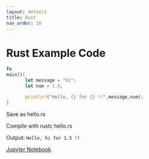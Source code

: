 ```yaml
---
layout: default
title: Rust
nav_order: 10
---
```


# Rust Example Code

``` rust
fn
main(){
       let message = "hi";
       let num = 1.5;

       println!("Hello, {} for {} !!",message,num);
}
```

Save as hello.rs

Compile with rustc hello.rs 

Output:
`Hello, hi for 1.5 !!`

[Jupyter Notebook](https://www.kaggle.com/code/josephfprince/website)
